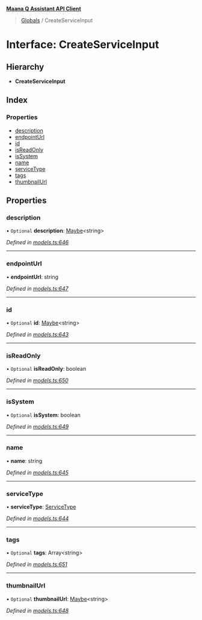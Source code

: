 **[Maana Q Assistant API Client](../README.md)**

> [Globals](../README.md) / CreateServiceInput

# Interface: CreateServiceInput

## Hierarchy

* **CreateServiceInput**

## Index

### Properties

* [description](createserviceinput.md#description)
* [endpointUrl](createserviceinput.md#endpointurl)
* [id](createserviceinput.md#id)
* [isReadOnly](createserviceinput.md#isreadonly)
* [isSystem](createserviceinput.md#issystem)
* [name](createserviceinput.md#name)
* [serviceType](createserviceinput.md#servicetype)
* [tags](createserviceinput.md#tags)
* [thumbnailUrl](createserviceinput.md#thumbnailurl)

## Properties

### description

• `Optional` **description**: [Maybe](../README.md#maybe)\<string>

*Defined in [models.ts:646](https://github.com/maana-io/q-assistant-client/blob/develop/src/models.ts#L646)*

___

### endpointUrl

•  **endpointUrl**: string

*Defined in [models.ts:647](https://github.com/maana-io/q-assistant-client/blob/develop/src/models.ts#L647)*

___

### id

• `Optional` **id**: [Maybe](../README.md#maybe)\<string>

*Defined in [models.ts:643](https://github.com/maana-io/q-assistant-client/blob/develop/src/models.ts#L643)*

___

### isReadOnly

• `Optional` **isReadOnly**: boolean

*Defined in [models.ts:650](https://github.com/maana-io/q-assistant-client/blob/develop/src/models.ts#L650)*

___

### isSystem

• `Optional` **isSystem**: boolean

*Defined in [models.ts:649](https://github.com/maana-io/q-assistant-client/blob/develop/src/models.ts#L649)*

___

### name

•  **name**: string

*Defined in [models.ts:645](https://github.com/maana-io/q-assistant-client/blob/develop/src/models.ts#L645)*

___

### serviceType

•  **serviceType**: [ServiceType](../enums/servicetype.md)

*Defined in [models.ts:644](https://github.com/maana-io/q-assistant-client/blob/develop/src/models.ts#L644)*

___

### tags

• `Optional` **tags**: Array\<string>

*Defined in [models.ts:651](https://github.com/maana-io/q-assistant-client/blob/develop/src/models.ts#L651)*

___

### thumbnailUrl

• `Optional` **thumbnailUrl**: [Maybe](../README.md#maybe)\<string>

*Defined in [models.ts:648](https://github.com/maana-io/q-assistant-client/blob/develop/src/models.ts#L648)*
